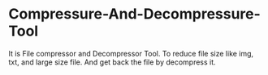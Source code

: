 # Compressure-And-Decompressure-Tool
It is File compressor and Decompressor Tool. To reduce file size like img, txt, and large size file. And get back the file by decompress it.
